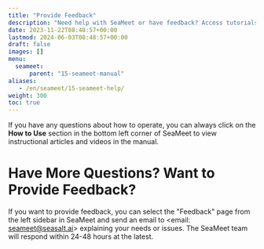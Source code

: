 ```yaml
---
title: "Provide Feedback"
description: "Need help with SeaMeet or have feedback? Access tutorials or send your questions directly to our team."
date: 2023-11-22T08:48:57+00:00
lastmod: 2024-06-03T08:48:57+00:00
draft: false
images: []
menu:
  seameet:
      parent: "15-seameet-manual"
aliases:
   - /en/seameet/15-seameet-help/
weight: 300
toc: true
---
```


If you have any questions about how to operate, you can always click on the **How to Use** section in the bottom left corner of SeaMeet to view instructional articles and videos in the manual.

# Have More Questions? Want to Provide Feedback?

If you want to provide feedback, you can select the "Feedback" page from the left sidebar in SeaMeet and send an email to <email: seameet@seasalt.ai> explaining your needs or issues.
The SeaMeet team will respond within 24-48 hours at the latest.
